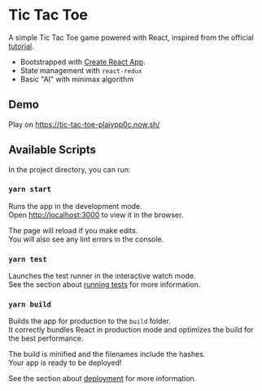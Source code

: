 # Tic Tac Toe

A simple Tic Tac Toe game powered with React, inspired from the official [tutorial](https://reactjs.org/tutorial/tutorial.html).

- Bootstrapped with [Create React App](https://github.com/facebook/create-react-app).
- State management with `react-redux`
- Basic "AI" with minimax algorithm

## Demo

Play on https://tic-tac-toe-plajvpp0c.now.sh/

## Available Scripts

In the project directory, you can run:

### `yarn start`

Runs the app in the development mode.<br>
Open [http://localhost:3000](http://localhost:3000) to view it in the browser.

The page will reload if you make edits.<br>
You will also see any lint errors in the console.

### `yarn test`

Launches the test runner in the interactive watch mode.<br>
See the section about [running tests](https://facebook.github.io/create-react-app/docs/running-tests) for more information.

### `yarn build`

Builds the app for production to the `build` folder.<br>
It correctly bundles React in production mode and optimizes the build for the best performance.

The build is minified and the filenames include the hashes.<br>
Your app is ready to be deployed!

See the section about [deployment](https://facebook.github.io/create-react-app/docs/deployment) for more information.
